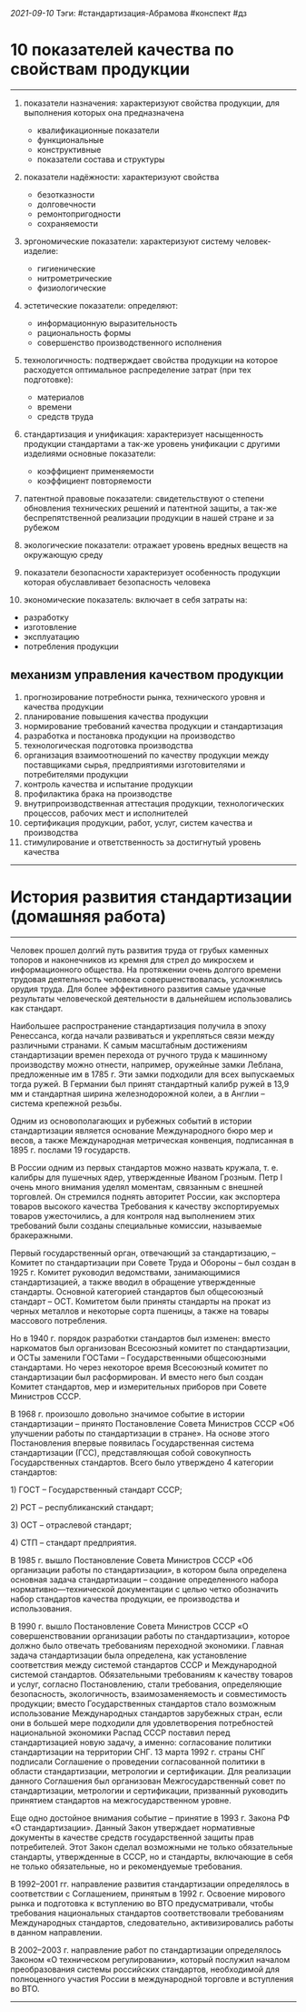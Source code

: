 *2021-09-10*
Тэги: #cтандартизация-Абрамова #конспект #дз 
# 10 показателей качества по свойствам продукции
---

1. показатели назначения:
	характеризуют свойства продукции, для выполнения которых она предназначена
	- квалификационные показатели
	- функциональные
	- конструктивные
	- показатели состава и структуры

2. показатели надёжности:
	характеризуют свойства 
	- безотказности
	- долговечности
	- ремонтопригодности
	- сохраняемости

3. эргономические показатели:
	характеризуют систему человек-изделие:
	- гигиенические
	- нитрометрические
	- физиологические

4. эстетические показатели:
	определяют:
	- информационную выразительность
	- рациональность формы
	- совершенство производственного исполнения

5. технологичность:
	подтверждает свойства продукции на которое расходуется оптимальное распределение затрат (при тех подготовке):
	- материалов
	- времени
	- средств труда

6. стандартизация и унификация:
	характеризует насыщенность продукции стандартами а так-же уровень унификации с другими изделиями
	основные показатели:
	- коэффициент применяемости
	- коэффициент повторяемости

7. патентной правовые показатели:
	свидетельствуют о степени обновления технических решений и патентной защиты, а так-же беспрепятственной реализации продукции в нашей стране и за рубежом
	
8. экологические показатели:
	отражает уровень вредных веществ на окружающую среду

9. показатели безопасности
	характеризует особенность продукции которая обуславливает безопасность человека

10. экономические показатель:
	включает в себя затраты на:
 - разработку
 - изготовление
 - эксплуатацию
 - потребления продукции

## механизм управления качеством продукции

1. прогнозирование потребности рынка, технического уровня и качества продукции
2. планирование повышения качества продукции
3. нормирование требований качества продукции и стандартизация
4. разработка и постановка продукции на производство
5. технологическая подготовка производства
6. организация взаимоотношений по качеству продукции между поставщиками сырья, предприятиями изготовителями и потребителями продукции
7. контроль качества и испытание продукции
8. профилактика брака на производстве
9. внутрипроизводственная аттестация продукции, технологических процессов, рабочих мест и исполнителей
10. сертификация продукции, работ, услуг, систем качества и производства
11. стимулирование и ответственность за достигнутый уровень качества

---

# История развития стандартизации (домашняя работа)

---

Человек прошел долгий путь развития труда от грубых каменных топоров и наконечников из кремня для стрел до микросхем и информационного общества. На протяжении очень долгого времени трудовая деятельность человека совершенствовалась, усложнялись орудия труда. Для более эффективного развития самые удачные результаты человеческой деятельности в дальнейшем использовались как стандарт.

Наибольшее распространение стандартизация получила в эпоху Ренессанса, когда начали развиваться и укрепляться связи между различными странами. К самым масштабным достижениям стандартизации времен перехода от ручного труда к машинному производству можно отнести, например, оружейные замки Леблана, предложенные им в 1785 г. Эти замки подходили для всех выпускаемых тогда ружей. В Германии был принят стандартный калибр ружей в 13,9 мм и стандартная ширина железнодорожной колеи, а в Англии – система крепежной резьбы.

Одним из основополагающих и рубежных событий в истории стандартизации является основание Международного бюро мер и весов, а также Международная метрическая конвенция, подписанная в 1895 г. послами 19 государств.

В России одним из первых стандартов можно назвать кружала, т. е. калибры для пушечных ядер, утвержденные Иваном Грозным. Петр I очень много внимания уделял моментам, связанным с внешней торговлей. Он стремился поднять авторитет России, как экспортера товаров высокого качества Требования к качеству экспортируемых товаров ужесточились, а для контроля над выполнением этих требований были созданы специальные комиссии, называемые бракеражными.

Первый государственный орган, отвечающий за стандартизацию, – Комитет по стандартизации при Совете Труда и Обороны – был создан в 1925 г. Комитет руководил ведомствами, занимающимися стандартизацией, а также вводил в обращение утвержденные стандарты. Основной категорией стандартов был общесоюзный стандарт – ОСТ. Комитетом были приняты стандарты на прокат из черных металлов и некоторые сорта пшеницы, а также на товары массового потребления.

Но в 1940 г. порядок разработки стандартов был изменен: вместо наркоматов был организован Всесоюзный комитет по стандартизации, и ОСТы заменили ГОСТами – Государственными общесоюзными стандартами. Но через некоторое время Всесоюзный комитет по стандартизации был расформирован. И вместо него был создан Комитет стандартов, мер и измерительных приборов при Совете Министров СССР.

В 1968 г. произошло довольно значимое событие в истории стандартизации – принято Постановление Совета Министров СССР «Об улучшении работы по стандартизации в стране». На основе этого Постановления впервые появилась Государственная система стандартизации (ГСС), представляющая собой совокупность Государственных стандартов. Всего было утверждено 4 категории стандартов:

1) ГОСТ – Государственный стандарт СССР;

2) РСТ – республиканский стандарт;

3) ОСТ – отраслевой стандарт;

4) СТП – стандарт предприятия.

В 1985 г. вышло Постановление Совета Министров СССР «Об организации работы по стандартизации», в котором была определена основная задача стандартизации – создание определенного набора нормативно—технической документации с целью четко обозначить набор стандартов качества продукции, ее производства и использования.

В 1990 г. вышло Постановление Совета Министров СССР «О совершенствовании организации работы по стандартизации», которое должно было отвечать требованиям переходной экономики. Главная задача стандартизации была определена, как установление соответствия между системой стандартов СССР и Международной системой стандартов. Обязательными требованиям к качеству товаров и услуг, согласно Постановлению, стали требования, определяющие безопасность, экологичность, взаимозаменяемость и совместимость продукции; вместо Государственных стандартов стало возможным использование Международных стандартов зарубежных стран, если они в большей мере подходили для удовлетворения потребностей национальной экономики Распад СССР поставил перед стандартизацией новую задачу, а именно: согласование политики стандартизации на территории СНГ. 13 марта 1992 г. страны СНГ подписали Соглашение о проведении согласованной политики в области стандартизации, метрологии и сертификации. Для реализации данного Соглашения был организован Межгосударственный совет по стандартизации, метрологии и сертификации, призванный руководить принятием стандартов на межгосударственном уровне.

Еще одно достойное внимания событие – принятие в 1993 г. Закона РФ «О стандартизации». Данный Закон утверждает нормативные документы в качестве средств государственной защиты прав потребителей. Этот Закон сделал возможными не только обязательные стандарты, утвержденные в СССР, но и стандарты, включающие в себя не только обязательные, но и рекомендуемые требования.

В 1992–2001 гг. направление развития стандартизации определялось в соответствии с Соглашением, принятым в 1992 г. Освоение мирового рынка и подготовка к вступлению во ВТО предусматривали, чтобы требования национальных стандартов соответствовали требованиям Международных стандартов, следовательно, активизировались работы в данном направлении.

В 2002–2003 г. направление работ по стандартизации определялось Законом «О техническом регулировании», который послужил началом преобразования системы российских стандартов, необходимой для полноценного участия России в международной торговле и вступления во ВТО.

---
